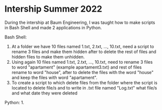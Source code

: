 # Intership Summer 2022

During the intership at Baum Engineering, I was taught how to make scripts in Bash Shell and made 2 applications in Python.


Bash Shell:
1. At a folder we have 10 files named 1.txt, 2.txt, ..., 10.txt, need a script to rename 3 files and make them hidden after to delete the rest of files and hidden files to make them unhidden.
2. Using again 10 files named 1.txt, 2.txt, ..., 10.txt, need to rename 3 files to word "apartament" (example apartament3.txt) and rest of files rename to word "house", after to delete the files with the word "house" and keep the files with word "apartament".
3. To create a script to which delete files from the folder where the script is located to delete file/s and to write in .txt file named "Log.txt" what file/s and what date they were deleted

Python:
1. 
